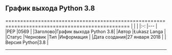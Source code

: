 ## График выхода Python 3.8 ##
================================================================================================
|        |                        |
|:-:     |---                     |
|PEP     |0569                    |
|Заголово|График выхода Python 3.8|
|Автор   |Łukasz Langa <lukasz at python.org>|
|Статус  |Черновик
|Тип     |Информация              |
|Дата создания|27 января 2018     |
|Версия Python|3.8                |

-----------------------------------------------------------------------------------------------